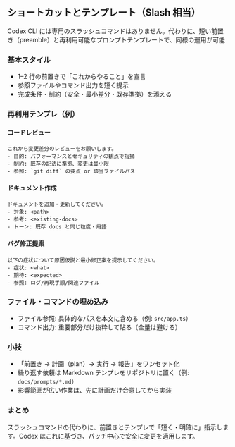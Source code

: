## ショートカットとテンプレート（Slash 相当）

Codex CLI には専用のスラッシュコマンドはありません。代わりに、短い前置き（preamble）と再利用可能なプロンプトテンプレートで、同様の運用が可能

### 基本スタイル

- 1–2 行の前置きで「これからやること」を宣言
- 参照ファイルやコマンド出力を短く提示
- 完成条件・制約（安全・最小差分・既存準拠）を添える

### 再利用テンプレ（例）

#### コードレビュー
```
これから変更差分のレビューをお願いします。
- 目的: パフォーマンスとセキュリティの観点で指摘
- 制約: 既存の記法に準拠、変更は最小限
- 参照: `git diff` の要点 or 該当ファイルパス
```

#### ドキュメント作成
```
ドキュメントを追加・更新してください。
- 対象: <path>
- 参考: <existing-docs>
- トーン: 既存 docs と同じ粒度・用語
```

#### バグ修正提案
```
以下の症状について原因仮説と最小修正案を提示してください。
- 症状: <what>
- 期待: <expected>
- 参照: ログ/再現手順/関連ファイル
```

### ファイル・コマンドの埋め込み

- ファイル参照: 具体的なパスを本文に含める（例: `src/app.ts`）
- コマンド出力: 重要部分だけ抜粋して貼る（全量は避ける）

### 小技

- 「前置き → 計画（plan）→ 実行 → 報告」をワンセット化
- 繰り返す依頼は Markdown テンプレをリポジトリに置く（例: `docs/prompts/*.md`）
- 影響範囲が広い作業は、先に計画だけ合意してから実装

### まとめ

スラッシュコマンドの代わりに、前置きとテンプレで「短く・明確に」指示します。Codex はこれに基づき、パッチ中心で安全に変更を適用します。

